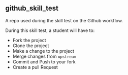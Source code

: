 
## github_skill_test

A repo used during the skill test on the Github workflow.

During this skill test, a student will have to:

* Fork the project
* Clone the project
* Make a change to the project
* Merge changes from `upstream`
* Commit and Push to your fork
* Create a pull Request

